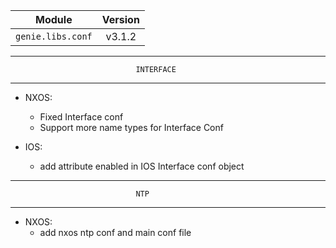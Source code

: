 | Module                  | Version       |
| ------------------------|:-------------:|
| ``genie.libs.conf``     |     v3.1.2    |

--------------------------------------------------------------------------------
                                INTERFACE
--------------------------------------------------------------------------------

* NXOS:
    * Fixed Interface conf
    * Support more name types for Interface Conf

* IOS:
    * add attribute enabled in IOS Interface conf object

--------------------------------------------------------------------------------
                                NTP
--------------------------------------------------------------------------------

* NXOS:
    * add nxos ntp conf and main conf file